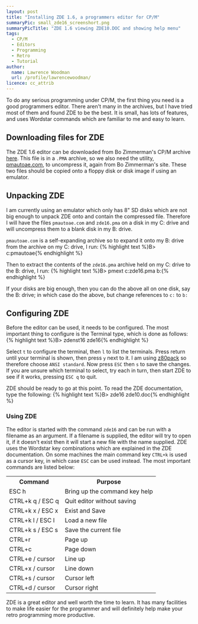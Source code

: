 ```yaml
---
layout: post
title: "Installing ZDE 1.6, a programmers editor for CP/M"
summaryPic: small_zde16_screenshort.png
summaryPicTitle: "ZDE 1.6 viewing ZDE10.DOC and showing help menu"
tags:
  - CP/M
  - Editors
  - Programming
  - Retro
  - Tutorial
author:
  name: Lawrence Woodman
  url: /profile/lawrencewoodman/
licence: cc_attrib
---
```

To do any serious programming under CP/M, the first thing you need is a good programmers editor.  There aren't many in the archives, but I have tried most of them and found ZDE to be the best.  It is small, has lots of features, and uses Wordstar commands which are familiar to me and easy to learn.

## Downloading files for ZDE
The ZDE 1.6 editor can be downloaded from Bo Zimmerman's CP/M archive [here](http://zimmers.net/anonftp/pub/cpm/editors/zde16.pma).  This file is in a `.PMA` archive, so we also need the utility, [pmautoae.com](http://zimmers.net/anonftp/pub/cpm/archivers/pmautoae.com), to uncompress it, again from Bo Zimmerman's site.  These two files should be copied onto a floppy disk or disk image if using an emulator.

## Unpacking ZDE
I am currently using an emulator which only has 8" SD disks which are not big enough to unpack ZDE onto and contain the compressed file.  Therefore I will have the files `pmautoae.com` and `zde16.pma` on a disk in my C: drive and will uncompress them to a blank disk in my B: drive.

`pmautoae.com` is a self-expanding archive so to expand it onto my B: drive from the archive on my C: drive, I run:
{% highlight text %}B> c:pmautoae{% endhighlight %}

Then to extract the contents of the `zde16.pma` archive held on my C: drive to the B: drive, I run:
{% highlight text %}B> pmext c:zde16.pma b:{% endhighlight %}

If your disks are big enough, then you can do the above all on one disk, say the B: drive; in which case do the above, but change references to `c:` to `b:`

## Configuring ZDE
Before the editor can be used, it needs to be configured.  The most important thing to configure is the Terminal type, which is done as follows:
{% highlight text %}B> zdenst16 zde16{% endhighlight %}

Select `t` to configure the terminal, then `l` to list the terminals.  Press return until your terminal is shown, then press `y` next to it.  I am using [z80pack](http://www.unix4fun.org/z80pack/) so therefore choose `ANSI standard`.  Now press `ESC` then `s` to save the changes.  If you are unsure which terminal to select, try each in turn, then start ZDE to see if it works, pressing `ESC q` to quit.


ZDE should be ready to go at this point.  To read the ZDE documentation, type the following:
{% highlight text %}B> zde16 zde10.doc{% endhighlight %}

### Using ZDE
The editor is started with the command `zde16` and can be run with a filename as an argument.  If a filename is supplied, the editor will try to open it, if it doesn't exist then it will start a new file with the name supplied.
ZDE uses the Wordstar key combinations which are explained in the ZDE documentation.  On some machines the main command key `CTRL+k` is used as a cursor key, in which case `ESC` can be used instead.  The most important commands are listed below:

<table class="neatTable">
<tr><th>Command</th><th>Purpose</th></tr>
<tr><td>ESC h</td><td>Bring up the command key help</td></tr>
<tr><td>CTRL+k q / ESC q</td><td>Quit editor without saving</td></tr>
<tr><td>CTRL+k x / ESC x</td><td>Exist and Save</td></tr>
<tr><td>CTRL+k l / ESC l</td><td>Load a new file</td></tr>
<tr><td>CTRL+k s / ESC s</td><td>Save the current file</td></tr>
<tr><td>CTRL+r</td><td>Page up</td></tr>
<tr><td>CTRL+c</td><td>Page down</td></tr>
<tr><td>CTRL+e / cursor</td><td>Line up</td></tr>
<tr><td>CTRL+x / cursor</td><td>Line down</td></tr>
<tr><td>CTRL+s / cursor</td><td>Cursor left</td></tr>
<tr><td>CTRL+d / cursor</td><td>Cursor right</td></tr>
</table>


ZDE is a great editor and well worth the time to learn.  It has many facilities to make life easier for the programmer and will definitely help make your retro programming more productive.
